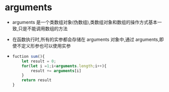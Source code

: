 # arguments

- arguments 是一个类数组对象(伪数组),类数组对象和数组的操作方式基本一致,只是不能调用数组的方法

- 在函数执行时,所有的实参都会存储在 arguments 对象中,通过 arguments,即使不定义形参也可以使用实参

- ```js
  fuction sum(){
      let result = 0;
      for(let i =1;i<arguments.length;i++){
          result += arguments[i]
      }
      return result
  }
  ```
